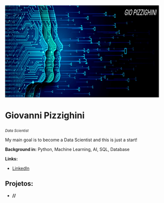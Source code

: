 <p align="center">
  <img src="https://github.com/giopizzighini/data_science_projects/blob/main/banner-data-science.jpg" height="300" width="1100"/ >
</p>

# Giovanni Pizzighini
<sub>*Data Scientist*

My main goal is to become a Data Scientist and this is just a start!

**Background in:** Python, Machine Learning, AI, SQL, Database

**Links:**
* [LinkedIn](https://www.linkedin.com/in/giopizzighinianalyst)

## Projetos:

* **//**
